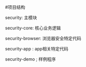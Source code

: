 #项目结构

security: 主模块

security-core:  核心业务逻辑

security-browser: 浏览器安全特定代码

security-app :  app相关特定代码

security-demo ; 样例程序